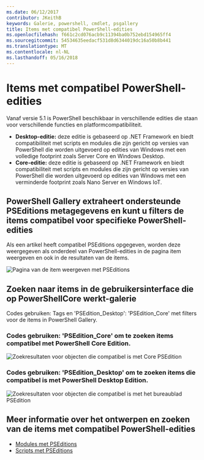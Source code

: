 ```yaml
---
ms.date: 06/12/2017
contributor: JKeithB
keywords: Galerie, powershell, cmdlet, psgallery
title: Items met compatibel PowerShell-edities
ms.openlocfilehash: f661c2cd076acb9c11394ba0b752ebd154965ff4
ms.sourcegitcommit: 54534635eedacf531d8d6344019dc16a50b8b441
ms.translationtype: MT
ms.contentlocale: nl-NL
ms.lasthandoff: 05/16/2018
---
```

# <a name="items-with-compatible-powershell-editions"></a>Items met compatibel PowerShell-edities

Vanaf versie 5.1 is PowerShell beschikbaar in verschillende edities die staan voor verschillende functies en platformcompatibiliteit.

- **Desktop-editie:** deze editie is gebaseerd op .NET Framework en biedt compatibiliteit met scripts en modules die zijn gericht op versies van PowerShell die worden uitgevoerd op edities van Windows met een volledige footprint zoals Server Core en Windows Desktop.
- **Core-editie:** deze editie is gebaseerd op .NET Framework en biedt compatibiliteit met scripts en modules die zijn gericht op versies van PowerShell die worden uitgevoerd op edities van Windows met een verminderde footprint zoals Nano Server en Windows IoT.

## <a name="powershell-gallery-extracts-supported-pseditions-metadata-and-allows-you-to-filters-the-items-compatible-for-specific-powershell-editions"></a>PowerShell Gallery extraheert ondersteunde PSEditions metagegevens en kunt u filters de items compatibel voor specifieke PowerShell-edities

Als een artikel heeft compatibel PSEditions opgegeven, worden deze weergegeven als onderdeel van PowerShell-edities in de pagina item weergeven en ook in de resultaten van de items.

![Pagina van de item weergeven met PSEditions](../../Images/ItemDisplayPageWithPSEditions.PNG)

## <a name="search-for-items-in-the-gallery-ui-which-works-on-powershellcore"></a>Zoeken naar items in de gebruikersinterface die op PowerShellCore werkt-galerie

Codes gebruiken: Tags en 'PSEdition_Desktop': 'PSEdition_Core' met filters voor de items in PowerShell Gallery.

### <a name="use-tagspseditioncore-to-search-items-compatible-with-powershell-core-edition"></a>Codes gebruiken: 'PSEdition_Core' om te zoeken items compatibel met PowerShell Core Edition.

![Zoekresultaten voor objecten die compatibel is met Core PSEdition](../../Images/SearchResultsWithPSEditions.PNG)

### <a name="use-tagspseditiondesktop-to-search-items-compatible-with-powershell-desktop-edition"></a>Codes gebruiken: 'PSEdition_Desktop' om te zoeken items die compatibel is met PowerShell Desktop Edition.

![Zoekresultaten voor objecten die compatibel is met het bureaublad PSEdition](../../Images/SearchResultsWithPSEdition-Desktop.PNG)

## <a name="more-details-on-authoring-and-finding-the-items-with-compatible-powershell-editions"></a>Meer informatie over het ontwerpen en zoeken van de items met compatibel PowerShell-edities

- [Modules met PSEditions](../../concepts/module-psedition-support.md)
- [Scripts met PSEditions](../../concepts/script-psedition-support.md)